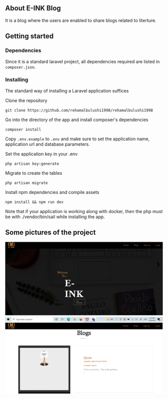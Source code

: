 
## About E-INK Blog

It is a blog where the users are enabled to share blogs related to literture.

## Getting started

### Dependencies

Since it is a standard laravel project, all dependencies required are listed in <code>composer.json</code>.

### Installing

The standard way of installing a Laravel application suffices

Clone the repository
```
git clone https://github.com/rehamalbulushi1998/rehamalbulushi1998
```

Go into the directory of the app and  install composer's dependencies

```
composer install
```

Copy <code>.env.example</code> to <code>.env</code> and make sure to set the application name, application url and database parameters.

Set the application key in your .env

```
php artisan key:generate
```

Migrate to create the tables

```
php artisan migrate
```

Install npm dependencies and compile assets

```
npm install && npm run dev
```
Note that if your application is working along with docker, then the php must be with ./vendor/bin/sail while installing the app.

## Some pictures of the project

<img src="public/images/Capture.png"/>

<img src="public/images/Capture2.png"/>
